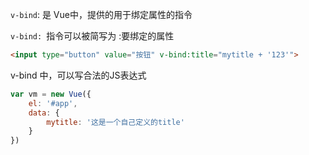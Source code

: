 `v-bind`: 是 Vue中，提供的用于绑定属性的指令

`v-bind: `指令可以被简写为 :要绑定的属性

```html
<input type="button" value="按钮" v-bind:title="mytitle + '123'">
```

v-bind 中，可以写合法的JS表达式

```javascript
var vm = new Vue({
    el: '#app',
    data: {
        mytitle: '这是一个自己定义的title'
    }
})
```


